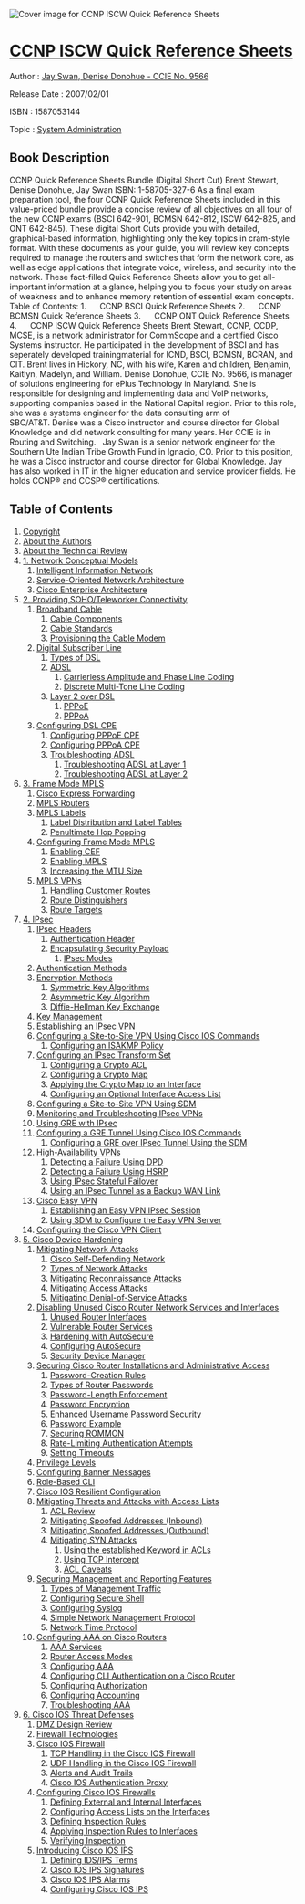 ![Cover image for CCNP ISCW Quick Reference Sheets](https://imgdetail.ebookreading.net/cover/cover/system_admin/EB1587053144.jpg)

[CCNP ISCW Quick Reference Sheets](https://ebookreading.net/view/book/CCNP+ISCW+Quick+Reference+Sheets-EB1587053144_1.html "CCNP ISCW Quick Reference Sheets")
====================================================================================================================

Author : [Jay Swan](https://ebookreading.net/search/author/Jay+Swan),[ Denise Donohue - CCIE No. 9566](https://ebookreading.net/search/author/+Denise+Donohue+-+CCIE+No.+9566)

Release Date : 2007/02/01

ISBN : 1587053144

Topic : [System Administration](https://ebookreading.net/search/category/system-administration)

Book Description
-----------------

CCNP Quick Reference Sheets Bundle (Digital Short Cut)
Brent Stewart, Denise Donohue, Jay Swan
ISBN: 1-58705-327-6
As a final exam preparation tool, the four CCNP Quick Reference Sheets included in this value-priced bundle provide a concise review of all objectives on all four of the new CCNP exams (BSCI 642-901, BCMSN 642-812, ISCW 642-825, and ONT 642-845). These digital Short Cuts provide you with detailed, graphical-based information, highlighting only the key topics in cram-style format.
With these documents as your guide, you will review key concepts required to manage the routers and switches that form the network core, as well as edge applications that integrate voice, wireless, and security into the network. These fact-filled Quick Reference Sheets allow you to get all-important information at a glance, helping you to focus your study on areas of weakness and to enhance memory retention of essential exam concepts.
Table of Contents:
1.      CCNP BSCI Quick Reference Sheets
2.      CCNP BCMSN Quick Reference Sheets
3.      CCNP ONT Quick Reference Sheets
4.      CCNP ISCW Quick Reference Sheets
Brent Stewart, CCNP, CCDP, MCSE, is a network administrator for CommScope and a certified Cisco Systems instructor. He participated in the development of BSCI and has seperately developed trainingmaterial for ICND, BSCI, BCMSN, BCRAN, and CIT. Brent lives in Hickory, NC, with his wife, Karen and children, Benjamin, Kaitlyn, Madelyn, and William.
Denise Donohue, CCIE No. 9566, is manager of solutions engineering for ePlus Technology in Maryland. She is responsible for designing and implementing data and VoIP networks, supporting companies based in the National Capital region. Prior to this role, she was a systems engineer for the data consulting arm of SBC/AT&amp;T. Denise was a Cisco instructor and course director for Global Knowledge and did network consulting for many years. Her CCIE is in Routing and Switching.  
Jay Swan is a senior network engineer for the Southern Ute Indian Tribe Growth Fund in Ignacio, CO. Prior to this position, he was a Cisco instructor and course director for Global Knowledge. Jay has also worked in IT in the higher education and service provider fields. He holds CCNP® and CCSP® certifications.
              
Table of Contents
-----------------

1. [Copyright](https://ebookreading.net/view/book/CCNP+ISCW+Quick+Reference+Sheets-EB1587053144_1.html)
1. [About the Authors](https://ebookreading.net/view/book/CCNP+ISCW+Quick+Reference+Sheets-EB1587053144_2.html)
1. [About the Technical Review](https://ebookreading.net/view/book/CCNP+ISCW+Quick+Reference+Sheets-EB1587053144_3.html)
1. [1. Network Conceptual Models](https://ebookreading.net/view/book/CCNP+ISCW+Quick+Reference+Sheets-EB1587053144_4.html)
    1. [Intelligent Information Network](https://ebookreading.net/view/book/CCNP+ISCW+Quick+Reference+Sheets-EB1587053144_4.html#ch01lev1sec1)
    1. [Service-Oriented Network Architecture](https://ebookreading.net/view/book/CCNP+ISCW+Quick+Reference+Sheets-EB1587053144_4.html#ch01lev1sec2)
    1. [Cisco Enterprise Architecture](https://ebookreading.net/view/book/CCNP+ISCW+Quick+Reference+Sheets-EB1587053144_4.html#ch01lev1sec3)
1. [2. Providing SOHO/Teleworker Connectivity](https://ebookreading.net/view/book/CCNP+ISCW+Quick+Reference+Sheets-EB1587053144_5.html)
    1. [Broadband Cable](https://ebookreading.net/view/book/CCNP+ISCW+Quick+Reference+Sheets-EB1587053144_5.html#ch02lev1sec1)
        1. [Cable Components](https://ebookreading.net/view/book/CCNP+ISCW+Quick+Reference+Sheets-EB1587053144_5.html#ch02lev2sec1)
        1. [Cable Standards](https://ebookreading.net/view/book/CCNP+ISCW+Quick+Reference+Sheets-EB1587053144_5.html#ch02lev2sec2)
        1. [Provisioning the Cable Modem](https://ebookreading.net/view/book/CCNP+ISCW+Quick+Reference+Sheets-EB1587053144_5.html#ch02lev2sec3)
    1. [Digital Subscriber Line](https://ebookreading.net/view/book/CCNP+ISCW+Quick+Reference+Sheets-EB1587053144_5.html#ch02lev1sec2)
        1. [Types of DSL](https://ebookreading.net/view/book/CCNP+ISCW+Quick+Reference+Sheets-EB1587053144_5.html#ch02lev2sec4)
        1. [ADSL](https://ebookreading.net/view/book/CCNP+ISCW+Quick+Reference+Sheets-EB1587053144_5.html#ch02lev2sec5)
            1. [Carrierless Amplitude and Phase Line Coding](https://ebookreading.net/view/book/CCNP+ISCW+Quick+Reference+Sheets-EB1587053144_5.html#ch02lev3sec1)
            1. [Discrete Multi-Tone Line Coding](https://ebookreading.net/view/book/CCNP+ISCW+Quick+Reference+Sheets-EB1587053144_5.html#ch02lev3sec2)
        1. [Layer 2 over DSL](https://ebookreading.net/view/book/CCNP+ISCW+Quick+Reference+Sheets-EB1587053144_5.html#ch02lev2sec6)
            1. [PPPoE](https://ebookreading.net/view/book/CCNP+ISCW+Quick+Reference+Sheets-EB1587053144_5.html#ch02lev3sec3)
            1. [PPPoA](https://ebookreading.net/view/book/CCNP+ISCW+Quick+Reference+Sheets-EB1587053144_5.html#ch02lev3sec4)
    1. [Configuring DSL CPE](https://ebookreading.net/view/book/CCNP+ISCW+Quick+Reference+Sheets-EB1587053144_5.html#ch02lev1sec3)
        1. [Configuring PPPoE CPE](https://ebookreading.net/view/book/CCNP+ISCW+Quick+Reference+Sheets-EB1587053144_5.html#ch02lev2sec7)
        1. [Configuring PPPoA CPE](https://ebookreading.net/view/book/CCNP+ISCW+Quick+Reference+Sheets-EB1587053144_5.html#ch02lev2sec8)
        1. [Troubleshooting ADSL](https://ebookreading.net/view/book/CCNP+ISCW+Quick+Reference+Sheets-EB1587053144_5.html#ch02lev2sec9)
            1. [Troubleshooting ADSL at Layer 1](https://ebookreading.net/view/book/CCNP+ISCW+Quick+Reference+Sheets-EB1587053144_5.html#ch02lev3sec5)
            1. [Troubleshooting ADSL at Layer 2](https://ebookreading.net/view/book/CCNP+ISCW+Quick+Reference+Sheets-EB1587053144_5.html#ch02lev3sec6)
1. [3. Frame Mode MPLS](https://ebookreading.net/view/book/CCNP+ISCW+Quick+Reference+Sheets-EB1587053144_6.html)
    1. [Cisco Express Forwarding](https://ebookreading.net/view/book/CCNP+ISCW+Quick+Reference+Sheets-EB1587053144_6.html#ch03lev1sec1)
    1. [MPLS Routers](https://ebookreading.net/view/book/CCNP+ISCW+Quick+Reference+Sheets-EB1587053144_6.html#ch03lev1sec2)
    1. [MPLS Labels](https://ebookreading.net/view/book/CCNP+ISCW+Quick+Reference+Sheets-EB1587053144_6.html#ch03lev1sec3)
        1. [Label Distribution and Label Tables](https://ebookreading.net/view/book/CCNP+ISCW+Quick+Reference+Sheets-EB1587053144_6.html#ch03lev2sec1)
        1. [Penultimate Hop Popping](https://ebookreading.net/view/book/CCNP+ISCW+Quick+Reference+Sheets-EB1587053144_6.html#ch03lev2sec2)
    1. [Configuring Frame Mode MPLS](https://ebookreading.net/view/book/CCNP+ISCW+Quick+Reference+Sheets-EB1587053144_6.html#ch03lev1sec4)
        1. [Enabling CEF](https://ebookreading.net/view/book/CCNP+ISCW+Quick+Reference+Sheets-EB1587053144_6.html#ch03lev2sec3)
        1. [Enabling MPLS](https://ebookreading.net/view/book/CCNP+ISCW+Quick+Reference+Sheets-EB1587053144_6.html#ch03lev2sec4)
        1. [Increasing the MTU Size](https://ebookreading.net/view/book/CCNP+ISCW+Quick+Reference+Sheets-EB1587053144_6.html#ch03lev2sec5)
    1. [MPLS VPNs](https://ebookreading.net/view/book/CCNP+ISCW+Quick+Reference+Sheets-EB1587053144_6.html#ch03lev1sec5)
        1. [Handling Customer Routes](https://ebookreading.net/view/book/CCNP+ISCW+Quick+Reference+Sheets-EB1587053144_6.html#ch03lev2sec6)
        1. [Route Distinguishers](https://ebookreading.net/view/book/CCNP+ISCW+Quick+Reference+Sheets-EB1587053144_6.html#ch03lev2sec7)
        1. [Route Targets](https://ebookreading.net/view/book/CCNP+ISCW+Quick+Reference+Sheets-EB1587053144_6.html#ch03lev2sec8)
1. [4. IPsec](https://ebookreading.net/view/book/CCNP+ISCW+Quick+Reference+Sheets-EB1587053144_7.html)
    1. [IPsec Headers](https://ebookreading.net/view/book/CCNP+ISCW+Quick+Reference+Sheets-EB1587053144_7.html#ch04lev1sec1)
        1. [Authentication Header](https://ebookreading.net/view/book/CCNP+ISCW+Quick+Reference+Sheets-EB1587053144_7.html#ch04lev2sec1)
        1. [Encapsulating Security Payload](https://ebookreading.net/view/book/CCNP+ISCW+Quick+Reference+Sheets-EB1587053144_7.html#ch04lev2sec2)
            1. [IPsec Modes](https://ebookreading.net/view/book/CCNP+ISCW+Quick+Reference+Sheets-EB1587053144_7.html#ch04lev3sec1)
    1. [Authentication Methods](https://ebookreading.net/view/book/CCNP+ISCW+Quick+Reference+Sheets-EB1587053144_7.html#ch04lev1sec2)
    1. [Encryption Methods](https://ebookreading.net/view/book/CCNP+ISCW+Quick+Reference+Sheets-EB1587053144_7.html#ch04lev1sec3)
        1. [Symmetric Key Algorithms](https://ebookreading.net/view/book/CCNP+ISCW+Quick+Reference+Sheets-EB1587053144_7.html#ch04lev2sec3)
        1. [Asymmetric Key Algorithm](https://ebookreading.net/view/book/CCNP+ISCW+Quick+Reference+Sheets-EB1587053144_7.html#ch04lev2sec4)
        1. [Diffie-Hellman Key Exchange](https://ebookreading.net/view/book/CCNP+ISCW+Quick+Reference+Sheets-EB1587053144_7.html#ch04lev2sec5)
    1. [Key Management](https://ebookreading.net/view/book/CCNP+ISCW+Quick+Reference+Sheets-EB1587053144_7.html#ch04lev1sec4)
    1. [Establishing an IPsec VPN](https://ebookreading.net/view/book/CCNP+ISCW+Quick+Reference+Sheets-EB1587053144_7.html#ch04lev1sec5)
    1. [Configuring a Site-to-Site VPN Using Cisco IOS Commands](https://ebookreading.net/view/book/CCNP+ISCW+Quick+Reference+Sheets-EB1587053144_7.html#ch04lev1sec6)
        1. [Configuring an ISAKMP Policy](https://ebookreading.net/view/book/CCNP+ISCW+Quick+Reference+Sheets-EB1587053144_7.html#ch04lev2sec6)
    1. [Configuring an IPsec Transform Set](https://ebookreading.net/view/book/CCNP+ISCW+Quick+Reference+Sheets-EB1587053144_7.html#ch04lev1sec7)
        1. [Configuring a Crypto ACL](https://ebookreading.net/view/book/CCNP+ISCW+Quick+Reference+Sheets-EB1587053144_7.html#ch04lev2sec7)
        1. [Configuring a Crypto Map](https://ebookreading.net/view/book/CCNP+ISCW+Quick+Reference+Sheets-EB1587053144_7.html#ch04lev2sec8)
        1. [Applying the Crypto Map to an Interface](https://ebookreading.net/view/book/CCNP+ISCW+Quick+Reference+Sheets-EB1587053144_7.html#ch04lev2sec9)
        1. [Configuring an Optional Interface Access List](https://ebookreading.net/view/book/CCNP+ISCW+Quick+Reference+Sheets-EB1587053144_7.html#ch04lev2sec10)
    1. [Configuring a Site-to-Site VPN Using SDM](https://ebookreading.net/view/book/CCNP+ISCW+Quick+Reference+Sheets-EB1587053144_7.html#ch04lev1sec8)
    1. [Monitoring and Troubleshooting IPsec VPNs](https://ebookreading.net/view/book/CCNP+ISCW+Quick+Reference+Sheets-EB1587053144_7.html#ch04lev1sec9)
    1. [Using GRE with IPsec](https://ebookreading.net/view/book/CCNP+ISCW+Quick+Reference+Sheets-EB1587053144_7.html#ch04lev1sec10)
    1. [Configuring a GRE Tunnel Using Cisco IOS Commands](https://ebookreading.net/view/book/CCNP+ISCW+Quick+Reference+Sheets-EB1587053144_7.html#ch04lev1sec11)
        1. [Configuring a GRE over IPsec Tunnel Using the SDM](https://ebookreading.net/view/book/CCNP+ISCW+Quick+Reference+Sheets-EB1587053144_7.html#ch04lev2sec11)
    1. [High-Availability VPNs](https://ebookreading.net/view/book/CCNP+ISCW+Quick+Reference+Sheets-EB1587053144_7.html#ch04lev1sec12)
        1. [Detecting a Failure Using DPD](https://ebookreading.net/view/book/CCNP+ISCW+Quick+Reference+Sheets-EB1587053144_7.html#ch04lev2sec12)
        1. [Detecting a Failure Using HSRP](https://ebookreading.net/view/book/CCNP+ISCW+Quick+Reference+Sheets-EB1587053144_7.html#ch04lev2sec13)
        1. [Using IPsec Stateful Failover](https://ebookreading.net/view/book/CCNP+ISCW+Quick+Reference+Sheets-EB1587053144_7.html#ch04lev2sec14)
        1. [Using an IPsec Tunnel as a Backup WAN Link](https://ebookreading.net/view/book/CCNP+ISCW+Quick+Reference+Sheets-EB1587053144_7.html#ch04lev2sec15)
    1. [Cisco Easy VPN](https://ebookreading.net/view/book/CCNP+ISCW+Quick+Reference+Sheets-EB1587053144_7.html#ch04lev1sec13)
        1. [Establishing an Easy VPN IPsec Session](https://ebookreading.net/view/book/CCNP+ISCW+Quick+Reference+Sheets-EB1587053144_7.html#ch04lev2sec16)
        1. [Using SDM to Configure the Easy VPN Server](https://ebookreading.net/view/book/CCNP+ISCW+Quick+Reference+Sheets-EB1587053144_7.html#ch04lev2sec17)
    1. [Configuring the Cisco VPN Client](https://ebookreading.net/view/book/CCNP+ISCW+Quick+Reference+Sheets-EB1587053144_7.html#ch04lev1sec14)
1. [5. Cisco Device Hardening](https://ebookreading.net/view/book/CCNP+ISCW+Quick+Reference+Sheets-EB1587053144_8.html)
    1. [Mitigating Network Attacks](https://ebookreading.net/view/book/CCNP+ISCW+Quick+Reference+Sheets-EB1587053144_8.html#ch05lev1sec1)
        1. [Cisco Self-Defending Network](https://ebookreading.net/view/book/CCNP+ISCW+Quick+Reference+Sheets-EB1587053144_8.html#ch05lev2sec1)
        1. [Types of Network Attacks](https://ebookreading.net/view/book/CCNP+ISCW+Quick+Reference+Sheets-EB1587053144_8.html#ch05lev2sec2)
        1. [Mitigating Reconnaissance Attacks](https://ebookreading.net/view/book/CCNP+ISCW+Quick+Reference+Sheets-EB1587053144_8.html#ch05lev2sec3)
        1. [Mitigating Access Attacks](https://ebookreading.net/view/book/CCNP+ISCW+Quick+Reference+Sheets-EB1587053144_8.html#ch05lev2sec4)
        1. [Mitigating Denial-of-Service Attacks](https://ebookreading.net/view/book/CCNP+ISCW+Quick+Reference+Sheets-EB1587053144_8.html#ch05lev2sec5)
    1. [Disabling Unused Cisco Router Network Services and Interfaces](https://ebookreading.net/view/book/CCNP+ISCW+Quick+Reference+Sheets-EB1587053144_8.html#ch05lev1sec2)
        1. [Unused Router Interfaces](https://ebookreading.net/view/book/CCNP+ISCW+Quick+Reference+Sheets-EB1587053144_8.html#ch05lev2sec6)
        1. [Vulnerable Router Services](https://ebookreading.net/view/book/CCNP+ISCW+Quick+Reference+Sheets-EB1587053144_8.html#ch05lev2sec7)
        1. [Hardening with AutoSecure](https://ebookreading.net/view/book/CCNP+ISCW+Quick+Reference+Sheets-EB1587053144_8.html#ch05lev2sec8)
        1. [Configuring AutoSecure](https://ebookreading.net/view/book/CCNP+ISCW+Quick+Reference+Sheets-EB1587053144_8.html#ch05lev2sec9)
        1. [Security Device Manager](https://ebookreading.net/view/book/CCNP+ISCW+Quick+Reference+Sheets-EB1587053144_8.html#ch05lev2sec10)
    1. [Securing Cisco Router Installations and Administrative Access](https://ebookreading.net/view/book/CCNP+ISCW+Quick+Reference+Sheets-EB1587053144_8.html#ch05lev1sec3)
        1. [Password-Creation Rules](https://ebookreading.net/view/book/CCNP+ISCW+Quick+Reference+Sheets-EB1587053144_8.html#ch05lev2sec11)
        1. [Types of Router Passwords](https://ebookreading.net/view/book/CCNP+ISCW+Quick+Reference+Sheets-EB1587053144_8.html#ch05lev2sec12)
        1. [Password-Length Enforcement](https://ebookreading.net/view/book/CCNP+ISCW+Quick+Reference+Sheets-EB1587053144_8.html#ch05lev2sec13)
        1. [Password Encryption](https://ebookreading.net/view/book/CCNP+ISCW+Quick+Reference+Sheets-EB1587053144_8.html#ch05lev2sec14)
        1. [Enhanced Username Password Security](https://ebookreading.net/view/book/CCNP+ISCW+Quick+Reference+Sheets-EB1587053144_8.html#ch05lev2sec15)
        1. [Password Example](https://ebookreading.net/view/book/CCNP+ISCW+Quick+Reference+Sheets-EB1587053144_8.html#ch05lev2sec16)
        1. [Securing ROMMON](https://ebookreading.net/view/book/CCNP+ISCW+Quick+Reference+Sheets-EB1587053144_8.html#ch05lev2sec17)
        1. [Rate-Limiting Authentication Attempts](https://ebookreading.net/view/book/CCNP+ISCW+Quick+Reference+Sheets-EB1587053144_8.html#ch05lev2sec18)
        1. [Setting Timeouts](https://ebookreading.net/view/book/CCNP+ISCW+Quick+Reference+Sheets-EB1587053144_8.html#ch05lev2sec19)
    1. [Privilege Levels](https://ebookreading.net/view/book/CCNP+ISCW+Quick+Reference+Sheets-EB1587053144_8.html#ch05lev1sec4)
    1. [Configuring Banner Messages](https://ebookreading.net/view/book/CCNP+ISCW+Quick+Reference+Sheets-EB1587053144_8.html#ch05lev1sec5)
    1. [Role-Based CLI](https://ebookreading.net/view/book/CCNP+ISCW+Quick+Reference+Sheets-EB1587053144_8.html#ch05lev1sec6)
    1. [Cisco IOS Resilient Configuration](https://ebookreading.net/view/book/CCNP+ISCW+Quick+Reference+Sheets-EB1587053144_8.html#ch05lev1sec7)
    1. [Mitigating Threats and Attacks with Access Lists](https://ebookreading.net/view/book/CCNP+ISCW+Quick+Reference+Sheets-EB1587053144_8.html#ch05lev1sec8)
        1. [ACL Review](https://ebookreading.net/view/book/CCNP+ISCW+Quick+Reference+Sheets-EB1587053144_8.html#ch05lev2sec20)
        1. [Mitigating Spoofed Addresses (Inbound)](https://ebookreading.net/view/book/CCNP+ISCW+Quick+Reference+Sheets-EB1587053144_8.html#ch05lev2sec21)
        1. [Mitigating Spoofed Addresses (Outbound)](https://ebookreading.net/view/book/CCNP+ISCW+Quick+Reference+Sheets-EB1587053144_8.html#ch05lev2sec22)
        1. [Mitigating SYN Attacks](https://ebookreading.net/view/book/CCNP+ISCW+Quick+Reference+Sheets-EB1587053144_8.html#ch05lev2sec23)
            1. [Using the established Keyword in ACLs](https://ebookreading.net/view/book/CCNP+ISCW+Quick+Reference+Sheets-EB1587053144_8.html#ch05lev3sec1)
            1. [Using TCP Intercept](https://ebookreading.net/view/book/CCNP+ISCW+Quick+Reference+Sheets-EB1587053144_8.html#ch05lev3sec2)
            1. [ACL Caveats](https://ebookreading.net/view/book/CCNP+ISCW+Quick+Reference+Sheets-EB1587053144_8.html#ch05lev3sec3)
    1. [Securing Management and Reporting Features](https://ebookreading.net/view/book/CCNP+ISCW+Quick+Reference+Sheets-EB1587053144_8.html#ch05lev1sec9)
        1. [Types of Management Traffic](https://ebookreading.net/view/book/CCNP+ISCW+Quick+Reference+Sheets-EB1587053144_8.html#ch05lev2sec24)
        1. [Configuring Secure Shell](https://ebookreading.net/view/book/CCNP+ISCW+Quick+Reference+Sheets-EB1587053144_8.html#ch05lev2sec25)
        1. [Configuring Syslog](https://ebookreading.net/view/book/CCNP+ISCW+Quick+Reference+Sheets-EB1587053144_8.html#ch05lev2sec26)
        1. [Simple Network Management Protocol](https://ebookreading.net/view/book/CCNP+ISCW+Quick+Reference+Sheets-EB1587053144_8.html#ch05lev2sec27)
        1. [Network Time Protocol](https://ebookreading.net/view/book/CCNP+ISCW+Quick+Reference+Sheets-EB1587053144_8.html#ch05lev2sec28)
    1. [Configuring AAA on Cisco Routers](https://ebookreading.net/view/book/CCNP+ISCW+Quick+Reference+Sheets-EB1587053144_8.html#ch05lev1sec10)
        1. [AAA Services](https://ebookreading.net/view/book/CCNP+ISCW+Quick+Reference+Sheets-EB1587053144_8.html#ch05lev2sec29)
        1. [Router Access Modes](https://ebookreading.net/view/book/CCNP+ISCW+Quick+Reference+Sheets-EB1587053144_8.html#ch05lev2sec30)
        1. [Configuring AAA](https://ebookreading.net/view/book/CCNP+ISCW+Quick+Reference+Sheets-EB1587053144_8.html#ch05lev2sec31)
        1. [Configuring CLI Authentication on a Cisco Router](https://ebookreading.net/view/book/CCNP+ISCW+Quick+Reference+Sheets-EB1587053144_8.html#ch05lev2sec32)
        1. [Configuring Authorization](https://ebookreading.net/view/book/CCNP+ISCW+Quick+Reference+Sheets-EB1587053144_8.html#ch05lev2sec33)
        1. [Configuring Accounting](https://ebookreading.net/view/book/CCNP+ISCW+Quick+Reference+Sheets-EB1587053144_8.html#ch05lev2sec34)
        1. [Troubleshooting AAA](https://ebookreading.net/view/book/CCNP+ISCW+Quick+Reference+Sheets-EB1587053144_8.html#ch05lev2sec35)
1. [6. Cisco IOS Threat Defenses](https://ebookreading.net/view/book/CCNP+ISCW+Quick+Reference+Sheets-EB1587053144_9.html)
    1. [DMZ Design Review](https://ebookreading.net/view/book/CCNP+ISCW+Quick+Reference+Sheets-EB1587053144_9.html#ch06lev1sec1)
    1. [Firewall Technologies](https://ebookreading.net/view/book/CCNP+ISCW+Quick+Reference+Sheets-EB1587053144_9.html#ch06lev1sec2)
    1. [Cisco IOS Firewall](https://ebookreading.net/view/book/CCNP+ISCW+Quick+Reference+Sheets-EB1587053144_9.html#ch06lev1sec3)
        1. [TCP Handling in the Cisco IOS Firewall](https://ebookreading.net/view/book/CCNP+ISCW+Quick+Reference+Sheets-EB1587053144_9.html#ch06lev2sec1)
        1. [UDP Handling in the Cisco IOS Firewall](https://ebookreading.net/view/book/CCNP+ISCW+Quick+Reference+Sheets-EB1587053144_9.html#ch06lev2sec2)
        1. [Alerts and Audit Trails](https://ebookreading.net/view/book/CCNP+ISCW+Quick+Reference+Sheets-EB1587053144_9.html#ch06lev2sec3)
        1. [Cisco IOS Authentication Proxy](https://ebookreading.net/view/book/CCNP+ISCW+Quick+Reference+Sheets-EB1587053144_9.html#ch06lev2sec4)
    1. [Configuring Cisco IOS Firewalls](https://ebookreading.net/view/book/CCNP+ISCW+Quick+Reference+Sheets-EB1587053144_9.html#ch06lev1sec4)
        1. [Defining External and Internal Interfaces](https://ebookreading.net/view/book/CCNP+ISCW+Quick+Reference+Sheets-EB1587053144_9.html#ch06lev2sec5)
        1. [Configuring Access Lists on the Interfaces](https://ebookreading.net/view/book/CCNP+ISCW+Quick+Reference+Sheets-EB1587053144_9.html#ch06lev2sec6)
        1. [Defining Inspection Rules](https://ebookreading.net/view/book/CCNP+ISCW+Quick+Reference+Sheets-EB1587053144_9.html#ch06lev2sec7)
        1. [Applying Inspection Rules to Interfaces](https://ebookreading.net/view/book/CCNP+ISCW+Quick+Reference+Sheets-EB1587053144_9.html#ch06lev2sec8)
        1. [Verifying Inspection](https://ebookreading.net/view/book/CCNP+ISCW+Quick+Reference+Sheets-EB1587053144_9.html#ch06lev2sec9)
    1. [Introducing Cisco IOS IPS](https://ebookreading.net/view/book/CCNP+ISCW+Quick+Reference+Sheets-EB1587053144_9.html#ch06lev1sec5)
        1. [Defining IDS/IPS Terms](https://ebookreading.net/view/book/CCNP+ISCW+Quick+Reference+Sheets-EB1587053144_9.html#ch06lev2sec10)
        1. [Cisco IOS IPS Signatures](https://ebookreading.net/view/book/CCNP+ISCW+Quick+Reference+Sheets-EB1587053144_9.html#ch06lev2sec11)
        1. [Cisco IOS IPS Alarms](https://ebookreading.net/view/book/CCNP+ISCW+Quick+Reference+Sheets-EB1587053144_9.html#ch06lev2sec12)
        1. [Configuring Cisco IOS IPS](https://ebookreading.net/view/book/CCNP+ISCW+Quick+Reference+Sheets-EB1587053144_9.html#ch06lev2sec13)
